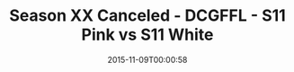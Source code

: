 ---
title: Season XX Canceled - DCGFFL - S11 Pink vs S11 White
teams-score:
- team: _teams/s11-pink.md
  score: 0
- team: _teams/s11-white.md
  score: 0
mvp: ''
game-ball: ''
season: 11
week: 0
date: '2015-11-09T00:00:58'
pageid: season-11-playoffs-november-8-2015-934-vs-939
---